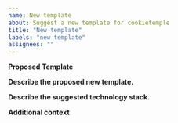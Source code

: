 ```yaml
---
name: New template
about: Suggest a new template for cookietemple
title: "New template"
labels: "new template"
assignees: ""
---
```


**Proposed Template**

<!-- State a proposed new template handle (e.g. rust-cli) and also add it in the title. -->

**Describe the proposed new template.**

<!-- A clear and concise description of what the new template is supposed to achieve. -->

**Describe the suggested technology stack.**

<!-- A clear and concise list of associated technologies, frameworks and details of the suggested template.
Note, that we try to adhere to mainstream best practices and try to automate as much as possible. -->

**Additional context**

<!-- Add any other context here. -->
